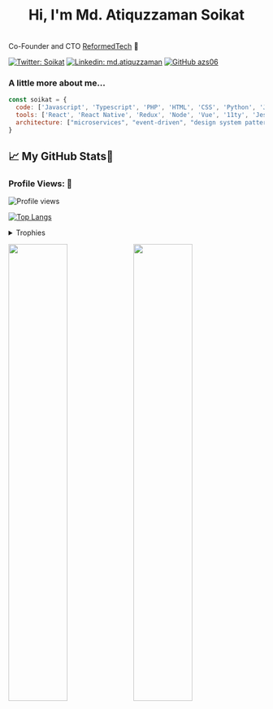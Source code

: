 <h1 align="center">Hi, I'm Md. Atiquzzaman Soikat </h1>

</br>Co-Founder and CTO <a href="https://www.reformedtech.org">ReformedTech</a> 🚀 
</p>

[![Twitter: Soikat](https://img.shields.io/twitter/follow/soikat?style=social)](https://twitter.com/soikat)
[![Linkedin: md.atiquzzaman](https://img.shields.io/badge/-Md.Atiquzzaman-blue?style=flat-square&logo=Linkedin&logoColor=white&link=https://www.linkedin.com/in/md.atiquzzaman/)](https://www.linkedin.com/in/md.atiquzzaman/)
[![GitHub azs06](https://img.shields.io/github/followers/azs06?label=follow&style=social)](https://github.com/azs06)


### A little more about me...  

```javascript
const soikat = {
  code: ['Javascript', 'Typescript', 'PHP', 'HTML', 'CSS', 'Python', 'Java'],
  tools: ['React', 'React Native', 'Redux', 'Node', 'Vue', '11ty', 'Jest', 'Docker'],
  architecture: ["microservices", "event-driven", "design system pattern", "jamstack"],
}
```

## &#x1f4c8; My GitHub Stats🎯
 
<h3 align="left">Profile Views: 🧐</h3>
  
![Profile views](https://komarev.com/ghpvc/?username=azs06)

[![Top Langs](https://github-readme-stats.vercel.app/api/top-langs/?username=azs06&theme=chartreuse-dark)](https://github.com/anuraghazra/github-readme-stats)
  
  
<details><summary>Trophies</summary>
<p align="left">
<img width=900 src="https://github-profile-trophy.vercel.app/?username=azs06&column=7&theme=gruvbox&no-frame=true"/>
</details>
  

<p align="left">
  <img width="48%" src="https://github-readme-stats.vercel.app/api?username=azs06&show_icons=true&theme=chartreuse-dark&count_private=true&include_all_commits=true" /> 
  <img width="48%" src="https://github-streak.soikathome.xyz/streak/azs06?" />
</p> 
